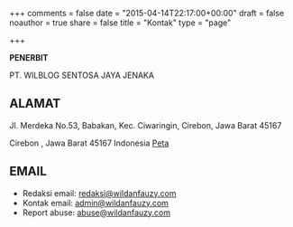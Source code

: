 +++
comments = false
date = "2015-04-14T22:17:00+00:00"
draft = false
noauthor = true
share = false
title = "Kontak"
type = "page"

+++

**PENERBIT**

PT. WILBLOG SENTOSA JAYA JENAKA

## **ALAMAT**

Jl. Merdeka No.53, Babakan, Kec. Ciwaringin, Cirebon, Jawa Barat 45167

Cirebon , Jawa Barat 45167 Indonesia <a href="https://maps.app.goo.gl/VbBgPihm5USbnTHW8">Peta</a>

## **EMAIL**

* Redaksi email: redaksi@wildanfauzy.com
* Kontak email: admin@wildanfauzy.com
* Report abuse: abuse@wildanfauzy.com

